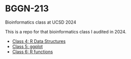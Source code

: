 # BGGN-213
Bioinformatics class at UCSD 2024

This is a repo for that bioinformatics class I audited in 2024.

- [Class 4: R Data Structures]()
- [Class 5: ggplot](https://github.com/zaujonathan/BGGN-213/blob/main/class5/class5.qmd)
- [Class 6: R functions]()
